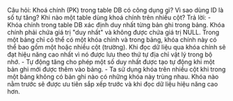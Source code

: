 Câu hỏi:
    Khoá chính (PK) trong table DB có công dụng gì? Vì sao dùng ID là số tự tăng? Khi nào một table dùng khoá chính trên nhiều cột?
Trả lời:
    - Khóa chính trong table DB xác định duy nhất từng bản ghi trong bảng. Khóa chính phải chứa giá trị "duy nhất" và không được chứa giá trị NULL. Trong một bảng chỉ có thể có một khóa chính và trong bảng, khóa chính này có thể bao gồm một hoặc nhiều cột (trường). Khi đọc dữ liệu qua khóa chính sẽ đạt hiệu năng cao nhất vì nó được lưu theo thứ tự địa chỉ vật lý trong bộ nhớ.
    - Tự động tăng cho phép một số duy nhất được tạo tự động khi một bản ghi mới được thêm vào bảng.
    - Ta sử dụng khóa trên nhiều cột khi trong một bảng không có bản ghi nào có những khóa này trùng nhau. Khóa nào nằm trước sẽ được ưu tiên sắp xếp trước và khi đọc dữ liệu hiệu năng cao hơn.